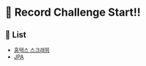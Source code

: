 # :loudspeaker: Record Challenge Start!!

## :pushpin: List
- [홈택스 스크래핑](https://github.com/ungseokchoi/feed/blob/master/issues/homeTax/홈택스_스크래핑.md)
- [JPA](https://github.com/ungseokchoi/feed/blob/master/issues/jpa/JPA.md)

